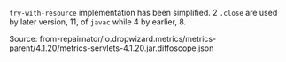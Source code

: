 `try-with-resource` implementation has been simplified.
2 `.close` are used by later version, 11, of `javac` while 4 by earlier, 8.

Source: from-repairnator/io.dropwizard.metrics/metrics-parent/4.1.20/metrics-servlets-4.1.20.jar.diffoscope.json
